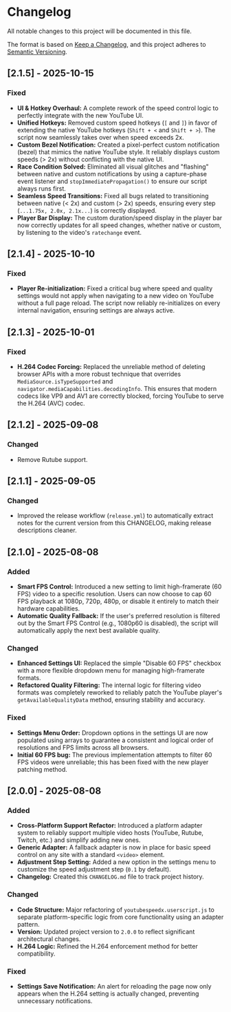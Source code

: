 # Changelog

All notable changes to this project will be documented in this file.

The format is based on [Keep a Changelog](https://keepachangelog.com/en/1.0.0/),
and this project adheres to [Semantic Versioning](https://semver.org/spec/v2.0.html).

## [2.1.5] - 2025-10-15

### Fixed
- **UI & Hotkey Overhaul:** A complete rework of the speed control logic to perfectly integrate with the new YouTube UI.
- **Unified Hotkeys:** Removed custom speed hotkeys (`[` and `]`) in favor of extending the native YouTube hotkeys (`Shift + <` and `Shift + >`). The script now seamlessly takes over when speed exceeds 2x.
- **Custom Bezel Notification:** Created a pixel-perfect custom notification (bezel) that mimics the native YouTube style. It reliably displays custom speeds (> 2x) without conflicting with the native UI.
- **Race Condition Solved:** Eliminated all visual glitches and "flashing" between native and custom notifications by using a capture-phase event listener and `stopImmediatePropagation()` to ensure our script always runs first.
- **Seamless Speed Transitions:** Fixed all bugs related to transitioning between native (< 2x) and custom (> 2x) speeds, ensuring every step (`...1.75x, 2.0x, 2.1x...`) is correctly displayed.
- **Player Bar Display:** The custom duration/speed display in the player bar now correctly updates for all speed changes, whether native or custom, by listening to the video's `ratechange` event.

## [2.1.4] - 2025-10-10

### Fixed
- **Player Re-initialization:** Fixed a critical bug where speed and quality settings would not apply when navigating to a new video on YouTube without a full page reload. The script now reliably re-initializes on every internal navigation, ensuring settings are always active.

## [2.1.3] - 2025-10-01

### Fixed
- **H.264 Codec Forcing:** Replaced the unreliable method of deleting browser APIs with a more robust technique that overrides `MediaSource.isTypeSupported` and `navigator.mediaCapabilities.decodingInfo`. This ensures that modern codecs like VP9 and AV1 are correctly blocked, forcing YouTube to serve the H.264 (AVC) codec.

## [2.1.2] - 2025-09-08

### Changed
- Remove Rutube support.

## [2.1.1] - 2025-09-05

### Changed
- Improved the release workflow (`release.yml`) to automatically extract notes for the current version from this CHANGELOG, making release descriptions cleaner.

## [2.1.0] - 2025-08-08

### Added
- **Smart FPS Control:** Introduced a new setting to limit high-framerate (60 FPS) video to a specific resolution. Users can now choose to cap 60 FPS playback at 1080p, 720p, 480p, or disable it entirely to match their hardware capabilities.
- **Automatic Quality Fallback:** If the user's preferred resolution is filtered out by the Smart FPS Control (e.g., 1080p60 is disabled), the script will automatically apply the next best available quality.

### Changed
- **Enhanced Settings UI:** Replaced the simple "Disable 60 FPS" checkbox with a more flexible dropdown menu for managing high-framerate formats.
- **Refactored Quality Filtering:** The internal logic for filtering video formats was completely reworked to reliably patch the YouTube player's `getAvailableQualityData` method, ensuring stability and accuracy.

### Fixed
- **Settings Menu Order:** Dropdown options in the settings UI are now populated using arrays to guarantee a consistent and logical order of resolutions and FPS limits across all browsers.
- **Initial 60 FPS bug:** The previous implementation attempts to filter 60 FPS videos were unreliable; this has been fixed with the new player patching method.

## [2.0.0] - 2025-08-08

### Added
- **Cross-Platform Support Refactor:** Introduced a platform adapter system to reliably support multiple video hosts (YouTube, Rutube, Twitch, etc.) and simplify adding new ones.
- **Generic Adapter:** A fallback adapter is now in place for basic speed control on any site with a standard `<video>` element.
- **Adjustment Step Setting:** Added a new option in the settings menu to customize the speed adjustment step (`0.1` by default).
- **Changelog:** Created this `CHANGELOG.md` file to track project history.

### Changed
- **Code Structure:** Major refactoring of `youtubespeedx.userscript.js` to separate platform-specific logic from core functionality using an adapter pattern.
- **Version:** Updated project version to `2.0.0` to reflect significant architectural changes.
- **H.264 Logic:** Refined the H.264 enforcement method for better compatibility.

### Fixed
- **Settings Save Notification:** An alert for reloading the page now only appears when the H.264 setting is actually changed, preventing unnecessary notifications.
